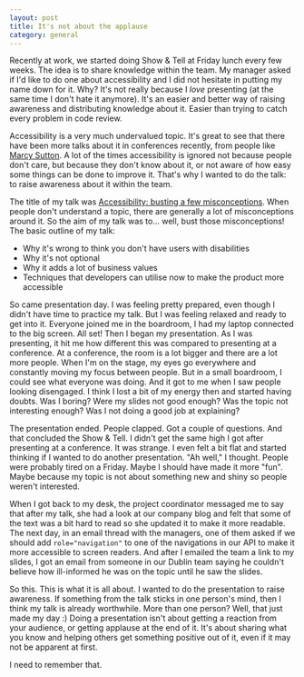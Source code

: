 ```yaml
---
layout: post
title: It's not about the applause
category: general
---
```


Recently at work, we started doing Show & Tell at Friday lunch every few weeks. The idea is to share knowledge within the team. My manager asked if I'd like to do one about accessibility and I did not hesitate in putting my name down for it. Why? It's not really because I _love_ presenting (at the same time I don't hate it anymore). It's an easier and better way of raising awareness and distributing knowledge about it. Easier than trying to catch every problem in code review.

Accessibility is a very much undervalued topic. It's great to see that there have been more talks about it  in conferences recently, from people like [Marcy Sutton](https://twitter.com/marcysutton). A lot of the times accessibility is ignored not  because people don't care, but because they don't know about it, or not aware of how easy some things can be done to improve it. That's why I wanted to do the talk: to raise awareness about it within the team.

The title of my talk was [Accessibility: busting a few misconceptions](https://speakerdeck.com/mobywhale/accessibility-busting-a-few-misconceptions). When people don't understand a topic, there are generally a lot of misconceptions around it. So the aim of my talk was to... well, bust those misconceptions! The basic outline of my talk:

* Why it's wrong to think you don't have users with disabilities
* Why it's not optional
* Why it adds a lot of business values
* Techniques that developers can utilise now to make the product more accessible

So came presentation day. I was feeling pretty prepared, even though I didn't have time to practice my talk. But I was feeling relaxed and ready to get into it. Everyone joined me in the boardroom, I had my laptop connected to the big screen. All set! Then I began my presentation. As I was presenting, it hit me how different this was compared to presenting at a conference. At a conference, the room is a lot bigger and there are a lot more people. When I'm on the stage, my eyes go everywhere and constantly moving my focus between people. But in a small boardroom, I could see what everyone was doing. And it got to me when I saw people looking disengaged. I think I lost a bit of my energy then and started having doubts. Was I boring? Were my slides not good enough? Was the topic not interesting enough? Was I not doing a good job at explaining?

The presentation ended. People clapped. Got a couple of questions. And that concluded the Show & Tell. I didn't get the same high I got after presenting at a conference. It was strange. I even felt a bit flat and started thinking if I wanted to do another presentation. "Ah well," I thought. People were probably tired on a Friday. Maybe I should have made it more "fun". Maybe because my topic is not about something new and shiny so people weren't interested.

When I got back to my desk, the project coordinator messaged me to say that after my talk, she had a look at our company blog and felt that some of the text was a bit hard to read so she updated it to make it more readable. The next day, in an email thread with the managers, one of them asked if we should add `role="navigation"` to one of the navigations in our API to make it more accessible to screen readers. And after I emailed the team a link to my slides, I got an email from someone in our Dublin team saying he couldn't believe how ill-informed he was on the topic until he saw the slides.

So this. This is what it is all about. I wanted to do the presentation to raise awareness. If something from the talk sticks in one person's mind, then I think my talk is already worthwhile. More than one person? Well, that just made my day :) Doing a presentation isn't about getting a reaction from your audience, or getting applause at the end of it. It's about sharing what you know and helping others get something positive out of it, even if it may not be apparent at first.

I need to remember that.

